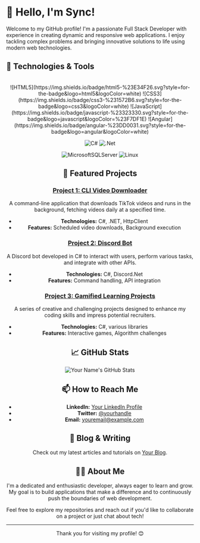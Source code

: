 # 👋 Hello, I'm Sync!

Welcome to my GitHub profile! I'm a passionate Full Stack Developer with experience in creating dynamic and responsive web applications. I enjoy tackling complex problems and bringing innovative solutions to life using modern web technologies.

## 🚀 Technologies & Tools
<div align="center">
  <br/>
  ![HTML5](https://img.shields.io/badge/html5-%23E34F26.svg?style=for-the-badge&logo=html5&logoColor=white)
  ![CSS3](https://img.shields.io/badge/css3-%231572B6.svg?style=for-the-badge&logo=css3&logoColor=white)
  ![JavaScript](https://img.shields.io/badge/javascript-%23323330.svg?style=for-the-badge&logo=javascript&logoColor=%23F7DF1E)
  ![Angular](https://img.shields.io/badge/angular-%23DD0031.svg?style=for-the-badge&logo=angular&logoColor=white)

  ![C#](https://img.shields.io/badge/c%23-%23239120.svg?style=for-the-badge&logo=csharp&logoColor=white)
  ![.Net](https://img.shields.io/badge/.NET-5C2D91?style=for-the-badge&logo=.net&logoColor=white)

  ![MicrosoftSQLServer](https://img.shields.io/badge/Microsoft%20SQL%20Server-CC2927?style=for-the-badge&logo=microsoft%20sql%20server&logoColor=white)
  ![Linux](https://img.shields.io/badge/Linux-FCC624?style=for-the-badge&logo=linux&logoColor=black)

## 📌 Featured Projects

### [Project 1: CLI Video Downloader](https://github.com/ServerSync/DanielaWytte)
A command-line application that downloads TikTok videos and runs in the background, fetching videos daily at a specified time.
- **Technologies:** C#, .NET, HttpClient
- **Features:** Scheduled video downloads, Background execution

### [Project 2: Discord Bot](https://github.com/ServerSync/DanielaWytte)
A Discord bot developed in C# to interact with users, perform various tasks, and integrate with other APIs.
- **Technologies:** C#, Discord.Net
- **Features:** Command handling, API integration

### [Project 3: Gamified Learning Projects](https://github.com/ServerSync/DanielaWytte)
A series of creative and challenging projects designed to enhance my coding skills and impress potential recruiters.
- **Technologies:** C#, various libraries
- **Features:** Interactive games, Algorithm challenges

## 📈 GitHub Stats

![Your Name's GitHub Stats](https://github-readme-stats.vercel.app/api?username=ServerSync&show_icons=true&theme=radical)

## 📫 How to Reach Me

- **LinkedIn:** [Your LinkedIn Profile](https://www.linkedin.com/in/tonho/)
- **Twitter:** [@yourhandle](https://x.com/ServerSync_)
- **Email:** [youremail@example.com](mailto:tonhodubois@gmail.com)

## 📝 Blog & Writing

Check out my latest articles and tutorials on [Your Blog](https://github.com/ServerSync).

## 👨‍💻 About Me

I'm a dedicated and enthusiastic developer, always eager to learn and grow. My goal is to build applications that make a difference and to continuously push the boundaries of web development.

Feel free to explore my repositories and reach out if you'd like to collaborate on a project or just chat about tech!

---

Thank you for visiting my profile! 😊

